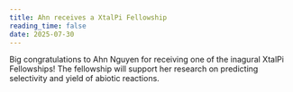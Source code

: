 ```yaml
---
title: Ahn receives a XtalPi Fellowship
reading_time: false
date: 2025-07-30
---
```

Big congratulations to Ahn Nguyen for receiving one of the inagural XtalPi Fellowships! The fellowship will support her research on predicting selectivity and yield of abiotic reactions. 
<!--more-->
